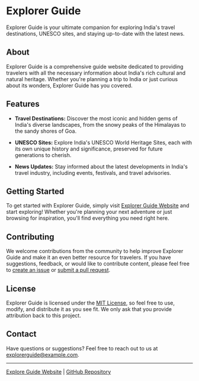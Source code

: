# Explorer Guide

Explorer Guide is your ultimate companion for exploring India's travel destinations, UNESCO sites, and staying up-to-date with the latest news.

## About

Explorer Guide is a comprehensive guide website dedicated to providing travelers with all the necessary information about India's rich cultural and natural heritage. Whether you're planning a trip to India or just curious about its wonders, Explorer Guide has you covered.

## Features

- **Travel Destinations:** Discover the most iconic and hidden gems of India's diverse landscapes, from the snowy peaks of the Himalayas to the sandy shores of Goa.

- **UNESCO Sites:** Explore India's UNESCO World Heritage Sites, each with its own unique history and significance, preserved for future generations to cherish.

- **News Updates:** Stay informed about the latest developments in India's travel industry, including events, festivals, and travel advisories.

## Getting Started

To get started with Explorer Guide, simply visit [Explorer Guide Website](https://example.com) and start exploring! Whether you're planning your next adventure or just browsing for inspiration, you'll find everything you need right here.

## Contributing

We welcome contributions from the community to help improve Explorer Guide and make it an even better resource for travelers. If you have suggestions, feedback, or would like to contribute content, please feel free to [create an issue](https://github.com/Ismail-webdev/ExplorerGuide/issues) or [submit a pull request](https://github.com/Ismail-webdev/ExplorerGuide/pulls).

## License

Explorer Guide is licensed under the [MIT License](LICENSE), so feel free to use, modify, and distribute it as you see fit. We only ask that you provide attribution back to this project.

## Contact

Have questions or suggestions? Feel free to reach out to us at [explorerguide@example.com](mailto:explorerguide@example.com).

---

[Explore Guide Website](https://example.com) | [GitHub Repository](https://github.com/Ismail-webdev/ExplorerGuide)
